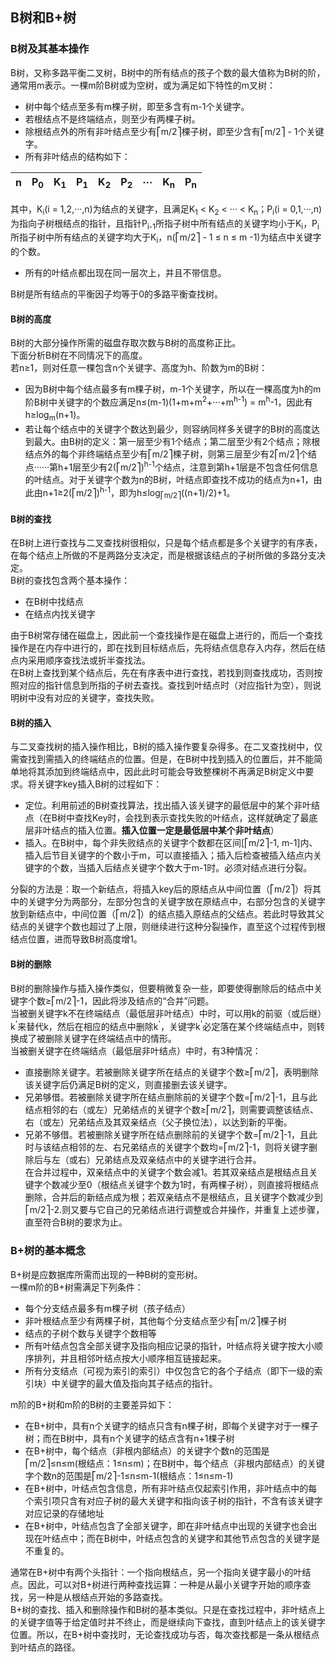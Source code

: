 ## B树和B+树  
### B树及其基本操作  
B树，又称多路平衡二叉树，B树中的所有结点的孩子个数的最大值称为B树的阶，通常用m表示。一棵m阶B树或为空树，或为满足如下特性的m叉树：  
+ 树中每个结点至多有m棵子树，即至多含有m-1个关键字。  
+ 若根结点不是终端结点，则至少有两棵子树。  
+ 除根结点外的所有非叶结点至少有⎡m/2⎤棵子树，即至少含有⎡m/2⎤ - 1个关键字。  
+ 所有非叶结点的结构如下：  

|n|P<sub>0</sub>|K<sub>1</sub>|P<sub>1</sub>|K<sub>2</sub>|P<sub>2</sub>|···|K<sub>n</sub>|P<sub>n</sub>|  
|---|---|---|---|---|---|---|---|---|  

其中，K<sub>i</sub>(i = 1,2,···,n)为结点的关键字，且满足K<sub>1</sub> < K<sub>2</sub> < ··· < K<sub>n</sub>；P<sub>i</sub>(i = 0,1,···,n)为指向子树根结点的指针，且指针P<sub>i-1</sub>所指子树中所有结点的关键字均小于K<sub>i</sub>，P<sub>i</sub>所指子树中所有结点的关键字均大于K<sub>i</sub>，n(⎡m/2⎤ - 1 ≤ n ≤ m -1)为结点中关键字的个数。  
+ 所有的叶结点都出现在同一层次上，并且不带信息。  

B树是所有结点的平衡因子均等于0的多路平衡查找树。  
#### B树的高度  
B树的大部分操作所需的磁盘存取次数与B树的高度称正比。  
下面分析B树在不同情况下的高度。  
若n≥1，则对任意一棵包含n个关键字、高度为h、阶数为m的B树：  
+ 因为B树中每个结点最多有m棵子树，m-1个关键字，所以在一棵高度为h的m阶B树中关键字的个数应满足n≤(m-1)(1+m+m<sup>2</sup>+···+m<sup>h-1</sup>) = m<sup>h</sup>-1，因此有h≥log<sub>m</sub>(n+1)。  
+ 若让每个结点中的关键字个数达到最少，则容纳同样多关键字的B树的高度达到最大。由B树的定义：第一层至少有1个结点；第二层至少有2个结点；除根结点外的每个非终端结点至少有⎡m/2⎤棵子树，则第三层至少有2⎡m/2⎤个结点······第h+1层至少有2(⎡m/2⎤)<sup>h-1</sup>个结点，注意到第h+1层是不包含任何信息的叶结点。对于关键字个数为n的B树，叶结点即查找不成功的结点为n+1，由此由n+1≥2(⎡m/2⎤)<sup>h-1</sup>，即为h≤log<sub>⎡m/2⎤</sub>((n+1)/2)+1。  

#### B树的查找  
在B树上进行查找与二叉查找树很相似，只是每个结点都是多个关键字的有序表，在每个结点上所做的不是两路分支决定，而是根据该结点的子树所做的多路分支决定。  
B树的查找包含两个基本操作：  
+ 在B树中找结点  
+ 在结点内找关键字  

由于B树常存储在磁盘上，因此前一个查找操作是在磁盘上进行的，而后一个查找操作是在内存中进行的，即在找到目标结点后，先将结点信息存入内存，然后在结点内采用顺序查找法或折半查找法。  
在B树上查找到某个结点后，先在有序表中进行查找，若找到则查找成功，否则按照对应的指针信息到所指的子树去查找。查找到叶结点时（对应指针为空），则说明树中没有对应的关键字，查找失败。  

#### B树的插入  
与二叉查找树的插入操作相比，B树的插入操作要复杂得多。在二叉查找树中，仅需查找到需插入的终端结点的位置。但是，在B树中找到插入的位置后，并不能简单地将其添加到终端结点中，因此此时可能会导致整棵树不再满足B树定义中要求。将关键字key插入B树的过程如下：  
+ 定位。利用前述的B树查找算法，找出插入该关键字的最低层中的某个非叶结点（在B树中查找Key时，会找到表示查找失败的叶结点，这样就确定了最底层非叶结点的插入位置。**插入位置一定是最低层中某个非叶结点**）  
+ 插入。在B树中，每个非失败结点的关键字个数都在区间[⎡m/2⎤-1, m-1]内、插入后节目关键字的个数小于m，可以直接插入；插入后检查被插入结点内关键字的个数，当插入后结点关键字个数大于m-1时。必须对结点进行分裂。  

分裂的方法是：取一个新结点，将插入key后的原结点从中间位置（⎡m/2⎤）将其中的关键字分为两部分，左部分包含的关键字放在原结点中，右部分包含的关键字放到新结点中，中间位置（⎡m/2⎤）的结点插入原结点的父结点。若此时导致其父结点的关键字个数也超过了上限，则继续进行这种分裂操作，直至这个过程传到根结点位置，进而导致B树高度增1。  

#### B树的删除  
B树的删除操作与插入操作类似，但要稍微复杂一些，即要使得删除后的结点中关键字个数≥⎡m/2⎤-1，因此将涉及结点的“合并”问题。  
当被删关键字k不在终端结点（最低层非叶结点）中时，可以用k的前驱（或后继）k<sup>'</sup>来替代k，然后在相应的结点中删除k<sup>'</sup>，关键字k<sup>'</sup>必定落在某个终端结点中，则转换成了被删除关键字在终端结点中的情形。  
当被删关键字在终端结点（最低层非叶结点）中时，有3种情况：  
+ 直接删除关键字。若被删除关键字所在结点的关键字个数≥⎡m/2⎤，表明删除该关键字后仍满足B树的定义，则直接删去该关键字。  
+ 兄弟够借。若被删除关键字所在结点删除前的关键字个数=⎡m/2⎤-1，且与此结点相邻的右（或左）兄弟结点的关键字个数≥⎡m/2⎤，则需要调整该结点、右（或左）兄弟结点及其双亲结点（父子换位法），以达到新的平衡。  
+ 兄弟不够借。若被删除关键字所在结点删除前的关键字个数=⎡m/2⎤-1，且此时与该结点相邻的左、右兄弟结点的关键字个数均=⎡m/2⎤-1，则将关键字删除后与左（或右）兄弟结点及双亲结点中的关键字进行合并。  
在合并过程中，双亲结点中的关键字个数会减1。若其双亲结点是根结点且关键字个数减少至0（根结点关键字个数为1时，有两棵子树），则直接将根结点删除，合并后的新结点成为根；若双亲结点不是根结点，且关键字个数减少到⎡m/2⎤-2.则又要与它自己的兄弟结点进行调整或合并操作，并重复上述步骤，直至符合B树的要求为止。  

### B+树的基本概念  
B+树是应数据库所需而出现的一种B树的变形树。  
一棵m阶的B+树需满足下列条件：  
+ 每个分支结点最多有m棵子树（孩子结点）  
+ 非叶根结点至少有两棵子树，其他每个分支结点至少有⎡m/2⎤棵子树  
+ 结点的子树个数与关键字个数相等  
+ 所有叶结点包含全部关键字及指向相应记录的指针，叶结点将关键字按大小顺序排列，并且相邻叶结点按大小顺序相互链接起来。  
+ 所有分支结点（可视为索引的索引）中仅包含它的各个子结点（即下一级的索引块）中关键字的最大值及指向其子结点的指针。  

m阶的B+树和m阶的B树的主要差异如下：  
+ 在B+树中，具有n个关键字的结点只含有n棵子树，即每个关键字对于一棵子树；而在B树中，具有n个关键字的结点含有n+1棵子树  
+ 在B+树中，每个结点（非根内部结点）的关键字个数n的范围是⎡m/2⎤≤n≤m(根结点：1≤n≤m)；在B树中，每个结点（非根内部结点）的关键字个数n的范围是⎡m/2⎤-1≤n≤m-1(根结点：1≤n≤m-1)  
+ 在B+树中，叶结点包含信息，所有非叶结点仅起索引作用，非叶结点中的每个索引项只含有对应子树的最大关键字和指向该子树的指针，不含有该关键字对应记录的存储地址  
+ 在B+树中，叶结点包含了全部关键字，即在非叶结点中出现的关键字也会出现在叶结点中；而在B树中，叶结点包含的关键字和其他节点包含的关键字是不重复的。  

通常在B+树中有两个头指针：一个指向根结点，另一个指向关键字最小的叶结点。因此，可以对B+树进行两种查找运算：一种是从最小关键字开始的顺序查找，另一种是从根结点开始的多路查找。  
B+树的查找、插入和删除操作和B树的基本类似。只是在查找过程中，非叶结点上的关键字值等于给定值时并不终止，而是继续向下查找，直到叶结点上的该关键字位置。所以，在B+树中查找时，无论查找成功与否，每次查找都是一条从根结点到叶结点的路径。  